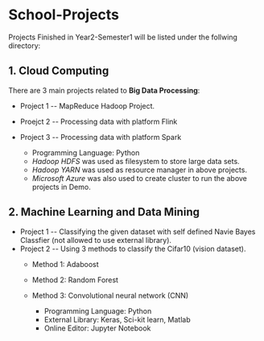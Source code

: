 # School-Projects
Projects Finished in Year2-Semester1 will be listed under the follwing directory:

## 1. Cloud Computing 
There are 3 main projects related to **Big Data Processing**:
* Project 1 -- MapReduce Hadoop Project. 
* Proejct 2 -- Processing data with platform Flink
* Project 3 -- Processing data with platform Spark

	* Programming Language: Python
	* *Hadoop HDFS* was used as filesystem to store large data sets.
	* *Hadoop YARN* was used as resource manager in above projects.
	* *Microsoft Azure* was also used to create cluster to run the above projects in Demo.

## 2. Machine Learning and Data Mining
* Project 1 -- Classifying the given dataset with self defined Navie Bayes Classfier (not allowed to use external library).
* Project 2 -- Using 3 methods to classify the Cifar10 (vision dataset).
	* Method 1: Adaboost
	* Method 2: Random Forest
	* Method 3: Convolutional neural network (CNN) 

		* Programming Language: Python
		* External Library: Keras, Sci-kit learn, Matlab
		* Online Editor: Jupyter Notebook

